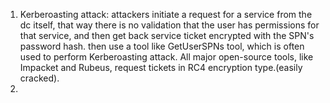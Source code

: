 1. Kerberoasting attack: attackers initiate a request for a service from the dc itself, that way there is no 
  validation that the user has permissions for that service, and then get back service ticket encrypted with the 
  SPN's password hash. then use a tool like  GetUserSPNs tool, which is often used to perform Kerberoasting 
  attack.
  All major open-source tools, like Impacket and Rubeus, request tickets in RC4 encryption type.(easily cracked). 
3.
